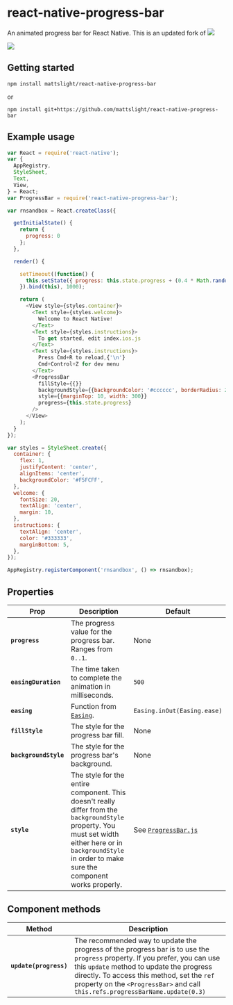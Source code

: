 # react-native-progress-bar

An animated progress bar for React Native. This is an updated fork of ![](https://github.com/lwansbrough/react-native-progress-bar/)

![](https://i.imgur.com/EGufppz.gif)

## Getting started

`npm install mattslight/react-native-progress-bar`

or

`npm install git+https://github.com/mattslight/react-native-progress-bar`


## Example usage

```javascript
var React = require('react-native');
var {
  AppRegistry,
  StyleSheet,
  Text,
  View,
} = React;
var ProgressBar = require('react-native-progress-bar');

var rnsandbox = React.createClass({

  getInitialState() {
    return {
      progress: 0
    };
  },

  render() {

    setTimeout((function() {
      this.setState({ progress: this.state.progress + (0.4 * Math.random())});
    }).bind(this), 1000);

    return (
      <View style={styles.container}>
        <Text style={styles.welcome}>
          Welcome to React Native!
        </Text>
        <Text style={styles.instructions}>
          To get started, edit index.ios.js
        </Text>
        <Text style={styles.instructions}>
          Press Cmd+R to reload,{'\n'}
          Cmd+Control+Z for dev menu
        </Text>
        <ProgressBar
          fillStyle={{}}
          backgroundStyle={{backgroundColor: '#cccccc', borderRadius: 2}}
          style={{marginTop: 10, width: 300}}
          progress={this.state.progress}
        />
      </View>
    );
  }
});

var styles = StyleSheet.create({
  container: {
    flex: 1,
    justifyContent: 'center',
    alignItems: 'center',
    backgroundColor: '#F5FCFF',
  },
  welcome: {
    fontSize: 20,
    textAlign: 'center',
    margin: 10,
  },
  instructions: {
    textAlign: 'center',
    color: '#333333',
    marginBottom: 5,
  },
});

AppRegistry.registerComponent('rnsandbox', () => rnsandbox);

```

## Properties

| Prop | Description | Default |
|---|---|---|
|**`progress`**|The progress value for the progress bar. Ranges from `0..1`.|None|
|**`easingDuration`**|The time taken to complete the animation in milliseconds.|`500`|
|**`easing`**|Function from [`Easing`](https://github.com/facebook/react-native/blob/master/Libraries/Animation/Animated/Easing.js).|`Easing.inOut(Easing.ease)`|
|**`fillStyle`**|The style for the progress bar fill.|None|
|**`backgroundStyle `**|The style for the progress bar's background.|None|
|**`style `**|The style for the entire component. This doesn't really differ from the `backgroundStyle` property. You must set width either here or in `backgroundStyle` in order to make sure the component works properly.|See [`ProgressBar.js`](https://github.com/lwansbrough/react-native-progress-bar/blob/master/ProgressBar.js)|


## Component methods
| Method | Description |
|---|---|
| **`update(progress)`** | The recommended way to update the progress of the progress bar is to use the `progress` property. If you prefer, you can use this `update` method to update the progress directly. To access this method, set the `ref` property on the `<ProgressBar>` and call `this.refs.progressBarName.update(0.3)` |
